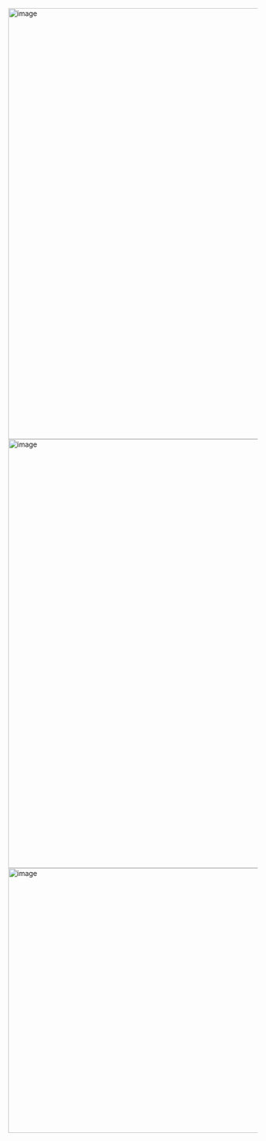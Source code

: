 <img width="1399" height="869" alt="image" src="https://github.com/user-attachments/assets/4a033a6a-e819-45e5-a4cf-5dd3680c4c15" />
<img width="1400" height="865" alt="image" src="https://github.com/user-attachments/assets/f90e67db-462e-403d-895e-9765c7246734" />
<img width="1395" height="534" alt="image" src="https://github.com/user-attachments/assets/f82a3c8b-eee5-416c-bdb9-8c8f1ced481a" />
